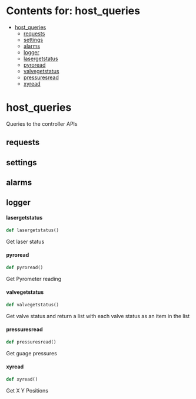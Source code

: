 # Contents for: host_queries

* [host\_queries](#host_queries)
  * [requests](#host_queries.requests)
  * [settings](#host_queries.settings)
  * [alarms](#host_queries.alarms)
  * [logger](#host_queries.logger)
  * [lasergetstatus](#host_queries.lasergetstatus)
  * [pyroread](#host_queries.pyroread)
  * [valvegetstatus](#host_queries.valvegetstatus)
  * [pressuresread](#host_queries.pressuresread)
  * [xyread](#host_queries.xyread)

<a id="host_queries"></a>

# host\_queries

Queries to the controller APIs

<a id="host_queries.requests"></a>

## requests

<a id="host_queries.settings"></a>

## settings

<a id="host_queries.alarms"></a>

## alarms

<a id="host_queries.logger"></a>

## logger

<a id="host_queries.lasergetstatus"></a>

#### lasergetstatus

```python
def lasergetstatus()
```

Get laser status

<a id="host_queries.pyroread"></a>

#### pyroread

```python
def pyroread()
```

Get Pyrometer reading

<a id="host_queries.valvegetstatus"></a>

#### valvegetstatus

```python
def valvegetstatus()
```

Get valve status and return a list with each valve status as an item in the list

<a id="host_queries.pressuresread"></a>

#### pressuresread

```python
def pressuresread()
```

Get guage pressures

<a id="host_queries.xyread"></a>

#### xyread

```python
def xyread()
```

Get X Y Positions

